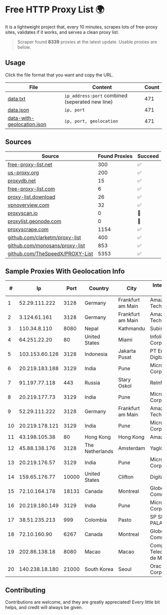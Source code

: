 
# Free HTTP Proxy List 🌍

It is a lightweight project that, every 10 minutes, scrapes lots of free-proxy sites, validates if it works, and serves a clean proxy list.


> Scraper found **8339** proxies at the latest update. Usable proxies are below.

## Usage

Click the file format that you want and copy the URL.


|File|Content|Count|
|----|-------|-----|
|[data.txt](https://raw.githubusercontent.com/themiralay/Proxy-List-World/master/data.txt)|`ip_address:port` combined (seperated new line)|471|
|[data.json](https://raw.githubusercontent.com/themiralay/Proxy-List-World/master/data.json)|`ip, port`|471|
|[data-with-geolocation.json](https://raw.githubusercontent.com/themiralay/Proxy-List-World/master/data-with-geolocation.json)|`ip, port, geolocation`|471|

## Sources

|Source|Found Proxies|Succeed|
|------|-------------|-------|
|[free-proxy-list.net](https://free-proxy-list.net)|300|✅|
|[us-proxy.org](https://www.us-proxy.org)|200|✅|
|[proxydb.net](http://proxydb.net)|15|✅|
|[free-proxy-list.com](https://free-proxy-list.com/?page=&port=&type%5B%5D=http&type%5B%5D=https&up_time=0&search=Search)|6|✅|
|[proxy-list.download](https://www.proxy-list.download/HTTP)|26|✅|
|[vpnoverview.com](https://vpnoverview.com/privacy/anonymous-browsing/free-proxy-servers)|32|✅|
|[proxyscan.io](https://www.proxyscan.io)|0|🚫|
|[proxylist.geonode.com](https://proxylist.geonode.com/api/proxy-list?limit=300&page=1&sort_by=lastChecked&sort_type=desc&protocols=http,https)|0|🚫|
|[proxyscrape.com](https://api.proxyscrape.com/v2/?request=displayproxies&protocol=http&timeout=10000&country=all&ssl=all&anonymity=all)|1154|✅|
|[github.com/clarketm/proxy-list](https://raw.githubusercontent.com/clarketm/proxy-list/master/proxy-list-raw.txt)|400|✅|
|[github.com/monosans/proxy-list](https://raw.githubusercontent.com/monosans/proxy-list/main/proxies/http.txt)|853|✅|
|[github.com/TheSpeedX/PROXY-List](https://raw.githubusercontent.com/TheSpeedX/PROXY-List/master/http.txt)|5353|✅|


## Sample Proxies With Geolocation Info

|#|Ip|Port|Country|City|Internet Service Provider|
|-|--|----|-------|----|-------------------------|
|1|52.29.111.222|3128|Germany|Frankfurt am Main|Amazon Technologies Inc.|
|2|3.124.61.161|3128|Germany|Frankfurt am Main|Amazon Technologies Inc.|
|3|110.34.8.110|8080|Nepal|Kathmandu|Subisu Cablenet|
|4|64.251.22.20|80|United States|Miami|Infolink Global Corporation|
|5|103.153.60.126|3128|Indonesia|Jakarta Pusat|PT Era Awan Digital|
|6|20.219.183.188|3129|India|Pune|Microsoft Corporation|
|7|91.197.77.118|443|Russia|Stary Oskol|ReInfoCom Ltd.|
|8|20.219.177.73|3129|India|Pune|Microsoft Corporation|
|9|52.29.111.222|3128|Germany|Frankfurt am Main|Amazon Technologies Inc.|
|10|20.219.178.121|3129|India|Pune|Microsoft Corporation|
|11|43.198.105.38|80|Hong Kong|Hong Kong|Amazon.com, Inc.|
|12|45.88.138.176|3128|The Netherlands|Amsterdam|Yaglom Labs Ltd|
|13|20.219.176.57|3129|India|Pune|Microsoft Corporation|
|14|159.65.176.77|10000|United States|Clifton|DigitalOcean, LLC|
|15|72.10.164.178|18131|Canada|Montreal|GloboTech Communications|
|16|20.219.180.149|3129|India|Pune|Microsoft Corporation|
|17|38.51.235.213|999|Colombia|Pasto|SP SISTEMAS PALACIOS LTDA|
|18|72.10.160.90|6267|Canada|Montreal|GloboTech Communications|
|19|202.86.138.18|8080|Macao|Macao|Companhia de Telecomunicacoes de Macau|
|20|140.238.18.180|21000|South Korea|Seoul|Oracle Corporation|



## Contributing

Contributions are welcome, and they are greatly appreciated! Every
little bit helps, and credit will always be given.

